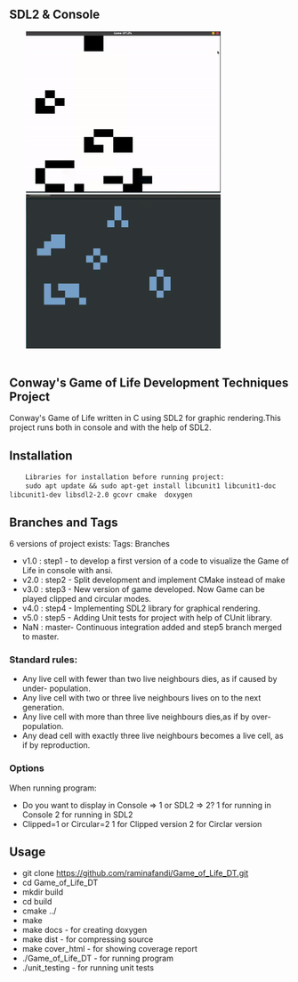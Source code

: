   <h2>SDL2 & Console</h2>
  <img src="./public/sdl.gif" width="350" style="margin-left:30px"/>
  <img src="./public/cons.gif" width="350" style="margin-left:30px"/>
  <br>
  <br>
  
## Conway's Game of Life Development Techniques Project

Conway's Game of Life  written in C using SDL2 for graphic rendering.This project runs both in console and with the help of SDL2.
## Installation
        Libraries for installation before running project:
        sudo apt update && sudo apt-get install libcunit1 libcunit1-doc libcunit1-dev libsdl2-2.0 gcovr cmake  doxygen

## Branches and Tags

6 versions of project exists:
Tags: Branches

- v1.0 : step1 - to develop a first version of a code to visualize the Game of Life in console with ansi.
- v2.0 : step2 - Split development and implement CMake instead of make
- v3.0 : step3 - New version of game developed. Now Game can be played clipped and circular modes.
- v4.0 : step4 - Implementing SDL2 library for graphical rendering.
- v5.0 : step5 - Adding Unit tests for project with help of CUnit library.
- NaN : master- Continuous integration added and step5 branch merged to master.

### Standard rules:

- Any live cell with fewer than two live neighbours dies, as if caused by under- population.
- Any live cell with two or three live neighbours lives on to the next generation.
- Any live cell with more than three live neighbours dies,as if by over-population.
- Any dead cell with exactly three live neighbours becomes a live cell, as if by reproduction.

### Options

When running program:

- Do you want to display in Console => 1 or SDL2 => 2?
  1 for running in Console
  2 for running in SDL2
- Clipped=1 or Circular=2
  1 for Clipped version
  2 for Circlar version

## Usage

- git clone https://github.com/raminafandi/Game_of_Life_DT.git
- cd Game_of_Life_DT
- mkdir build
- cd build
- cmake ../
- make
- make docs - for creating doxygen
- make dist - for compressing source
- make cover_html - for showing coverage report
- ./Game_of_Life_DT - for running program
- ./unit_testing - for running unit tests
